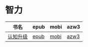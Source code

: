# 智力

| 书名 | epub | mobi | azw3 |
| --- | --- | --- | --- |
| [认知升级](http://ct.dalanmei.com/f/31084289-571812955-cb3388) | [epub](http://ct.dalanmei.com/f/31084289-571812955-cb3388) | [mobi](http://ct.dalanmei.com/f/31084289-571542988-aee7ef) | [azw3](http://ct.dalanmei.com/f/31084289-572014305-265763) |
